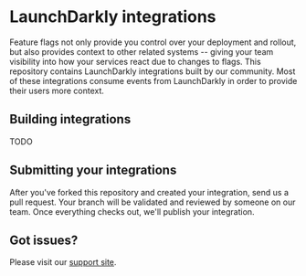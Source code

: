 # LaunchDarkly integrations

Feature flags not only provide you control over your deployment and rollout, but
also provides context to other related systems -- giving your team visibility
into how your services react due to changes to flags. This repository contains
LaunchDarkly integrations built by our community. Most of these integrations
consume events from LaunchDarkly in order to provide their users more context.

## Building integrations

TODO

## Submitting your integrations

After you've forked this repository and created your integration, send us a pull
request. Your branch will be validated and reviewed by someone on our team. Once
everything checks out, we'll publish your integration.

## Got issues?

Please visit our [support site](https://support.launchdarkly.com/hc/en-us).
